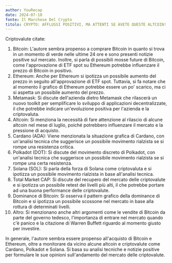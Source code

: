 ```yaml
---
author: YouRecap
date: 2024-07-10
fonte: Il Marchese Del Crypto
titolo: CRYPTO: AFFLUSSI POSITIVI, MA ATTENTI SE AVETE QUESTE ALTCOIN!
---
```


Criptovalute citate:
1. Bitcoin: L'autore sembra propenso a comprare Bitcoin in quanto si trova in un momento di verde nelle ultime 24 ore e sono presenti notizie positive sul mercato. Inoltre, si parla di possibili mosse future di Bitcoin, come l'approvazione di ETF spot su Ethereum potrebbe influenzare il prezzo di Bitcoin in positivo.
2. Ethereum: Anche per Ethereum si ipotizza un possibile aumento del prezzo in seguito all'approvazione di ETF spot. Tuttavia, si fa notare che al momento il grafico di Ethereum potrebbe essere un po' scarico, ma ci si aspetta un possibile aumento del prezzo.
3. Metamask: Si discute dell'azienda dietro Metamask che rilascerà un nuovo toolkit per semplificare lo sviluppo di applicazioni decentralizzate, il che potrebbe indicare un'evoluzione positiva per l'azienda e la criptovaluta.
4. Altcoin: Si menziona la necessità di fare attenzione al rilascio di alcune altcoin nel mese di luglio, poiché potrebbero influenzare il mercato e la pressione di acquisto.
5. Cardano (ADA): Viene menzionata la situazione grafica di Cardano, con un'analisi tecnica che suggerisce un possibile movimento rialzista se si rompe una resistenza critica.
6. Polkadot (DOT): Si discute del movimento discreto di Polkadot, con un'analisi tecnica che suggerisce un possibile movimento rialzista se si rompe una certa resistenza.
7. Solana (SOL): Si parla della forza di Solana come criptovaluta e si ipotizza un possibile movimento rialzista in base all'analisi tecnica.
8. Total Market CAP: Si discute del recupero del mercato delle criptovalute e si ipotizza un possibile retest dei livelli più alti, il che potrebbe portare ad una buona performance delle criptovalute.
9. Dominance di Bitcoin: Si osserva il pattern grafico della dominance di Bitcoin e si ipotizza un possibile scossone nel mercato in base alla rottura di determinati livelli.
10. Altro: Si menzionano anche altri argomenti come le vendite di Bitcoin da parte del governo tedesco, l'importanza di entrare nel mercato quando c'è panico e la citazione di Warren Buffett riguardo al momento giusto per investire.

In generale, l'autore sembra essere propenso all'acquisto di Bitcoin e Ethereum, oltre a monitorare da vicino alcune altcoin e criptovalute come Cardano, Polkadot e Solana. Si basa su analisi tecniche e notizie positive per formulare le sue opinioni sull'andamento del mercato delle criptovalute.
